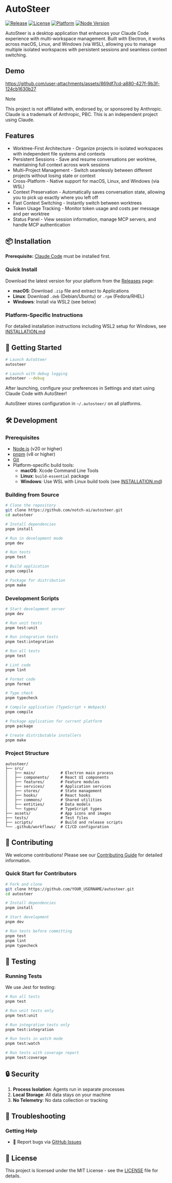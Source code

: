 # AutoSteer

[![Release](https://img.shields.io/github/v/release/notch-ai/autosteer)](https://github.com/notch-ai/autosteer/releases)
[![License](https://img.shields.io/badge/license-MIT-blue.svg)](LICENSE)
[![Platform](https://img.shields.io/badge/platform-macOS%20%7C%20Linux%20%7C%20Windows%20(WSL)-lightgrey)](https://github.com/notch-ai/autosteer/releases)
[![Node Version](https://img.shields.io/badge/node-%3E%3D20.0.0-green)](https://nodejs.org)

AutoSteer is a desktop application that enhances your Claude Code experience with multi-workspace management. Built with Electron, it works across macOS, Linux, and Windows (via WSL), allowing you to manage multiple isolated workspaces with persistent sessions and seamless context switching.

## Demo

https://github.com/user-attachments/assets/869df7cd-a880-427f-9b3f-124cb1630b27


> [!NOTE]
> This project is not affiliated with, endorsed by, or sponsored by Anthropic. Claude is a trademark of Anthropic, PBC. This is an independent project using Claude.

## Features

- Worktree-First Architecture - Organize projects in isolated workspaces with independent file systems and contexts
- Persistent Sessions - Save and resume conversations per worktree, maintaining full context across work sessions
- Multi-Project Management - Switch seamlessly between different projects without losing state or context
- Cross-Platform - Native support for macOS, Linux, and Windows (via WSL)
- Context Preservation - Automatically saves conversation state, allowing you to pick up exactly where you left off
- Fast Context Switching - Instantly switch between worktrees
- Token Usage Tracking - Monitor token usage and costs per message and per worktree
- Status Panel - View session information, manage MCP servers, and handle MCP authentication

## 📦 Installation

**Prerequisite:** [Claude Code](https://docs.claude.com/en/docs/claude-code/quickstart) must be installed first.

### Quick Install

Download the latest version for your platform from the [Releases](https://github.com/notch-ai/autosteer/releases) page:

- **macOS**: Download `.zip` file and extract to Applications
- **Linux**: Download `.deb` (Debian/Ubuntu) or `.rpm` (Fedora/RHEL)
- **Windows**: Install via WSL2 (see below)

### Platform-Specific Instructions

For detailed installation instructions including WSL2 setup for Windows, see [INSTALLATION.md](INSTALLATION.md)

## 🚀 Getting Started

```bash
# Launch AutoSteer
autosteer

# Launch with debug logging
autosteer --debug
```

After launching, configure your preferences in Settings and start using Claude Code with AutoSteer!

AutoSteer stores configuration in `~/.autosteer/` on all platforms.

## 🛠️ Development

### Prerequisites

- [Node.js](https://nodejs.org/) (v20 or higher)
- [pnpm](https://pnpm.io/) (v8 or higher)
- [Git](https://git-scm.com/)
- Platform-specific build tools:
  - **macOS**: Xcode Command Line Tools
  - **Linux**: `build-essential` package
  - **Windows**: Use WSL with Linux build tools (see [INSTALLATION.md](INSTALLATION.md))

### Building from Source

```bash
# Clone the repository
git clone https://github.com/notch-ai/autosteer.git
cd autosteer

# Install dependencies
pnpm install

# Run in development mode
pnpm dev

# Run tests
pnpm test

# Build application
pnpm compile

# Package for distribution
pnpm make
```

### Development Scripts

```bash
# Start development server
pnpm dev

# Run unit tests
pnpm test:unit

# Run integration tests
pnpm test:integration

# Run all tests
pnpm test

# Lint code
pnpm lint

# Format code
pnpm format

# Type check
pnpm typecheck

# Compile application (TypeScript + Webpack)
pnpm compile

# Package application for current platform
pnpm package

# Create distributable installers
pnpm make
```

### Project Structure

```text
autosteer/
├── src/
│   ├── main/           # Electron main process
│   ├── components/     # React UI components
│   ├── features/       # Feature modules
│   ├── services/       # Application services
│   ├── stores/         # State management
│   ├── hooks/          # React hooks
│   ├── commons/        # Shared utilities
│   ├── entities/       # Data models
│   └── types/          # TypeScript types
├── assets/             # App icons and images
├── tests/              # Test files
├── scripts/            # Build and release scripts
└── .github/workflows/  # CI/CD configuration
```

## 🤝 Contributing

We welcome contributions! Please see our [Contributing Guide](CONTRIBUTING.md) for detailed information.

### Quick Start for Contributors

```bash
# Fork and clone
git clone https://github.com/YOUR_USERNAME/autosteer.git
cd autosteer

# Install dependencies
pnpm install

# Start development
pnpm dev

# Run tests before committing
pnpm test
pnpm lint
pnpm typecheck
```

## 🧪 Testing

### Running Tests

We use Jest for testing:

```bash
# Run all tests
pnpm test

# Run unit tests only
pnpm test:unit

# Run integration tests only
pnpm test:integration

# Run tests in watch mode
pnpm test:watch

# Run tests with coverage report
pnpm test:coverage
```

## 🔒 Security

1. **Process Isolation**: Agents run in separate processes
2. **Local Storage**: All data stays on your machine
3. **No Telemetry**: No data collection or tracking

## 🔧 Troubleshooting

### Getting Help

- 🐛 Report bugs via [GitHub Issues](https://github.com/notch-ai/autosteer/issues)

## 📄 License

This project is licensed under the MIT License - see the [LICENSE](LICENSE) file for details.
